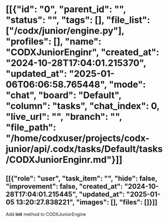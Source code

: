 # [[{"id": "0", "parent_id": "", "status": "", "tags": [], "file_list": ["/codx/junior/engine.py"], "profiles": [], "name": "CODXJuniorEnginr", "created_at": "2024-10-28T17:04:01.215370", "updated_at": "2025-01-06T06:06:58.765448", "mode": "chat", "board": "Default", "column": "tasks", "chat_index": 0, "live_url": "", "branch": "", "file_path": "/home/codxuser/projects/codx-junior/api/.codx/tasks/Default/tasks/CODXJuniorEnginr.md"}]]
## [[{"role": "user", "task_item": "", "hide": false, "improvement": false, "created_at": "2024-10-28T17:04:01.215445", "updated_at": "2025-01-05 13:20:27.838221", "images": [], "files": []}]]
Add __init__ method to CODXJuniorEngine 